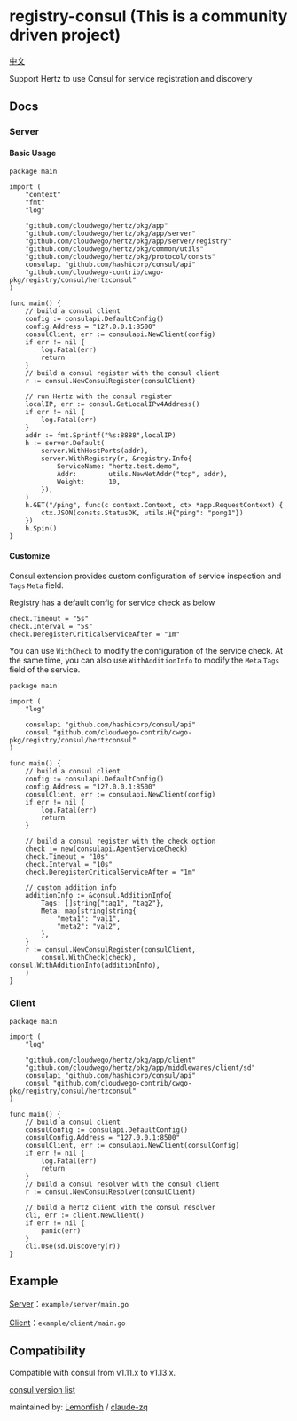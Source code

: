 # registry-consul (This is a community driven project)

[中文](README_CN.md)

Support Hertz to use Consul for service registration and discovery

## Docs

### Server

#### Basic Usage

```golang
package main

import (
	"context"
	"fmt"
	"log"

	"github.com/cloudwego/hertz/pkg/app"
	"github.com/cloudwego/hertz/pkg/app/server"
	"github.com/cloudwego/hertz/pkg/app/server/registry"
	"github.com/cloudwego/hertz/pkg/common/utils"
	"github.com/cloudwego/hertz/pkg/protocol/consts"
	consulapi "github.com/hashicorp/consul/api"
	"github.com/cloudwego-contrib/cwgo-pkg/registry/consul/hertzconsul"
)

func main() {
	// build a consul client
	config := consulapi.DefaultConfig()
	config.Address = "127.0.0.1:8500"
	consulClient, err := consulapi.NewClient(config)
	if err != nil {
		log.Fatal(err)
		return
	}
	// build a consul register with the consul client
	r := consul.NewConsulRegister(consulClient)

	// run Hertz with the consul register
	localIP, err := consul.GetLocalIPv4Address()
	if err != nil {
		log.Fatal(err)
	}
	addr := fmt.Sprintf("%s:8888",localIP)
	h := server.Default(
		server.WithHostPorts(addr),
		server.WithRegistry(r, &registry.Info{
			ServiceName: "hertz.test.demo",
			Addr:        utils.NewNetAddr("tcp", addr),
			Weight:      10,
		}),
	)
	h.GET("/ping", func(c context.Context, ctx *app.RequestContext) {
		ctx.JSON(consts.StatusOK, utils.H{"ping": "pong1"})
	})
	h.Spin()
}
```

#### Customize

Consul extension provides custom configuration of service inspection and `Tags` `Meta` field.

Registry has a default config for service check as below

```
check.Timeout = "5s"
check.Interval = "5s"
check.DeregisterCriticalServiceAfter = "1m"
```

You can use `WithCheck` to modify the configuration of the service check. At the same time, you can also use `WithAdditionInfo` to modify the `Meta` `Tags` field of the service.

```golang
package main

import (
	"log"

	consulapi "github.com/hashicorp/consul/api"
	consul "github.com/cloudwego-contrib/cwgo-pkg/registry/consul/hertzconsul"
)

func main() {
	// build a consul client
	config := consulapi.DefaultConfig()
	config.Address = "127.0.0.1:8500"
	consulClient, err := consulapi.NewClient(config)
	if err != nil {
		log.Fatal(err)
		return
	}

	// build a consul register with the check option
	check := new(consulapi.AgentServiceCheck)
	check.Timeout = "10s"
	check.Interval = "10s"
	check.DeregisterCriticalServiceAfter = "1m"

	// custom addition info
	additionInfo := &consul.AdditionInfo{
		Tags: []string{"tag1", "tag2"},
		Meta: map[string]string{
			"meta1": "val1",
			"meta2": "val2",
		},
	}
	r := consul.NewConsulRegister(consulClient,
		consul.WithCheck(check), consul.WithAdditionInfo(additionInfo),
	)
}

```

### Client

```golang
package main

import (
	"log"

	"github.com/cloudwego/hertz/pkg/app/client"
	"github.com/cloudwego/hertz/pkg/app/middlewares/client/sd"
	consulapi "github.com/hashicorp/consul/api"
	consul "github.com/cloudwego-contrib/cwgo-pkg/registry/consul/hertzconsul"
)

func main() {
	// build a consul client
	consulConfig := consulapi.DefaultConfig()
	consulConfig.Address = "127.0.0.1:8500"
	consulClient, err := consulapi.NewClient(consulConfig)
	if err != nil {
		log.Fatal(err)
		return
	}
	// build a consul resolver with the consul client
	r := consul.NewConsulResolver(consulClient)

	// build a hertz client with the consul resolver
	cli, err := client.NewClient()
	if err != nil {
		panic(err)
	}
	cli.Use(sd.Discovery(r))
}
```

## Example

[Server](example/basic/server/main.go)：`example/server/main.go`

[Client](example/basic/client/main.go)：`example/client/main.go`

## Compatibility

Compatible with consul from v1.11.x to v1.13.x.

[consul version list](https://releases.hashicorp.com/consul)

maintained by: [Lemonfish](https://github.com/LemonFish873310466) / [claude-zq](https://github.com/Claude-Zq)